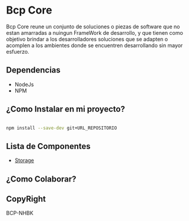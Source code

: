 Bcp Core
=========
Bcp Core reune un conjunto de soluciones o piezas de software que no estan amarradas a nuingun FrameWork de desarrollo, y que tienen como objetivo brindar a los desarrolladores soluciones que se adapten o acomplen a los ambientes donde se encuentren desarrollando sin mayor esfuerzo.


Dependencias
------------

* NodeJs
* NPM

¿Como Instalar en mi proyecto?
-------------

````bash

npm install --save-dev git+URL_REPOSITORIO	
````

Lista de Componentes
--------------------

* [Storage](src/storage/README.md)

¿Como Colaborar?
----------------

CopyRight
---------

BCP-NHBK

